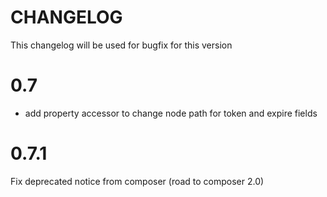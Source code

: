 CHANGELOG
=========

This changelog will be used for bugfix for this version

# 0.7

* add property accessor to change node path for token and expire fields

# 0.7.1

Fix deprecated notice from composer (road to composer 2.0)
